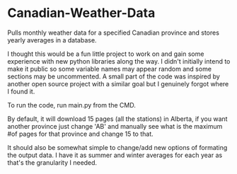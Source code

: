 # Canadian-Weather-Data
Pulls monthly weather data for a specified Canadian province and stores yearly averages in a database.

I thought this would be a fun little project to work on and gain some experience with new python libraries along the way. I didn't initially intend to make it public so some variable names may appear random and some sections may be uncommented. A small part of the code was inspired by another open source project with a similar goal but I genuinely forgot where I found it. 

To run the code, run main.py from the CMD.

By default, it will download 15 pages (all the stations) in Alberta, if you want another province just change 'AB' and manually see what is the maximum #of pages for that province and change 15 to that.

It should also be somewhat simple to change/add new options of formating the output data. I have it as summer and winter averages for each year as that's the granularity I needed.
